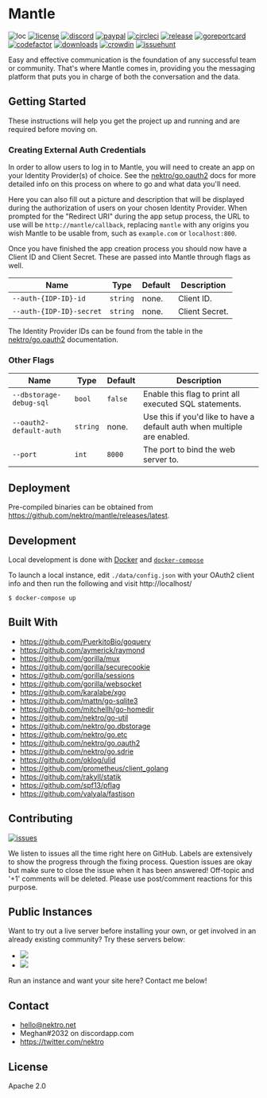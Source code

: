 # Mantle
![loc](https://sloc.xyz/github/nektro/mantle)
[![license](https://img.shields.io/github/license/nektro/mantle.svg)](https://github.com/nektro/mantle/blob/master/LICENSE)
[![discord](https://img.shields.io/discord/551971034593755159.svg?logo=discord)](https://discord.gg/P6Y4zQC)
[![paypal](https://img.shields.io/badge/donate-paypal-009cdf?logo=paypal)](https://paypal.me/nektro)
[![circleci](https://circleci.com/gh/nektro/mantle.svg?style=svg)](https://circleci.com/gh/nektro/mantle)
[![release](https://img.shields.io/github/v/release/nektro/mantle)](https://github.com/nektro/mantle/releases/latest)
[![goreportcard](https://goreportcard.com/badge/github.com/nektro/mantle)](https://goreportcard.com/report/github.com/nektro/mantle)
[![codefactor](https://www.codefactor.io/repository/github/nektro/mantle/badge)](https://www.codefactor.io/repository/github/nektro/mantle)
[![downloads](https://img.shields.io/github/downloads/nektro/mantle/total.svg)](https://github.com/nektro/mantle/releases)
[![crowdin](https://badges.crowdin.net/mantle/localized.svg)](https://crowdin.com/project/mantle)
[![issuehunt](https://img.shields.io/badge/issuehunt-mantle-38d39f)](https://issuehunt.io/r/nektro/mantle)

Easy and effective communication is the foundation of any successful team or community. That's where Mantle comes in, providing you the messaging platform that puts you in charge of both the conversation and the data.

## Getting Started
These instructions will help you get the project up and running and are required before moving on.

### Creating External Auth Credentials
In order to allow users to log in to Mantle, you will need to create an app on your Identity Provider(s) of choice. See the [nektro/go.oauth2](https://github.com/nektro/go.oauth2#readme) docs for more detailed info on this process on where to go and what data you'll need.

Here you can also fill out a picture and description that will be displayed during the authorization of users on your chosen Identity Provider. When prompted for the "Redirect URI" during the app setup process, the URL to use will be `http://mantle/callback`, replacing `mantle` with any origins you wish Mantle to be usable from, such as `example.com` or `localhost:800`.

Once you have finished the app creation process you should now have a Client ID and Client Secret. These are passed into Mantle through flags as well.

| Name | Type | Default | Description |
|------|------|---------|-------------|
| `--auth-{IDP-ID}-id` | `string` | none. | Client ID. |
| `--auth-{IDP-ID}-secret` | `string` | none. | Client Secret. |

The Identity Provider IDs can be found from the table in the [nektro/go.oauth2](https://github.com/nektro/go.oauth2#readme) documentation.

### Other Flags

| Name | Type | Default | Description |
|------|------|---------|-------------|
| `--dbstorage-debug-sql` | `bool` | `false` | Enable this flag to print all executed SQL statements. |
| `--oauth2-default-auth` | `string` | none. | Use this if you'd like to have a default auth when multiple are enabled. |
| `--port` | `int` | `8000` | The port to bind the web server to. |

## Deployment
Pre-compiled binaries can be obtained from https://github.com/nektro/mantle/releases/latest.

## Development
Local development is done with [Docker](https://docs.docker.com/get-docker/) and [`docker-compose`](https://docs.docker.com/compose/install/)

To launch a local instance, edit `./data/config.json` with your OAuth2 client info and then run the following and visit http://localhost/

```
$ docker-compose up
```

## Built With
- https://github.com/PuerkitoBio/goquery
- https://github.com/aymerick/raymond
- https://github.com/gorilla/mux
- https://github.com/gorilla/securecookie
- https://github.com/gorilla/sessions
- https://github.com/gorilla/websocket
- https://github.com/karalabe/xgo
- https://github.com/mattn/go-sqlite3
- https://github.com/mitchellh/go-homedir
- https://github.com/nektro/go-util
- https://github.com/nektro/go.dbstorage
- https://github.com/nektro/go.etc
- https://github.com/nektro/go.oauth2
- https://github.com/nektro/go.sdrie
- https://github.com/oklog/ulid
- https://github.com/prometheus/client_golang
- https://github.com/rakyll/statik
- https://github.com/spf13/pflag
- https://github.com/valyala/fastjson

## Contributing
[![issues](https://img.shields.io/github/issues/nektro/mantle.svg)](https://github.com/nektro/mantle/issues)

We listen to issues all the time right here on GitHub. Labels are extensively to show the progress through the fixing process. Question issues are okay but make sure to close the issue when it has been answered! Off-topic and '+1' comments will be deleted. Please use post/comment reactions for this purpose.

## Public Instances
Want to try out a live server before installing your own, or get involved in an already existing community? Try these servers below:

- [![](https://mantle.trademark.cat/api/etc/badges/members_total.svg)](https://mantle.trademark.cat/)
- [![](https://mantle.varelus.com/api/etc/badges/members_total.svg)](https://mantle.varelus.com/)

Run an instance and want your site here? Contact me below!

## Contact
- hello@nektro.net
- Meghan#2032 on discordapp.com
- https://twitter.com/nektro

## License
Apache 2.0
